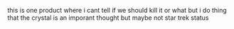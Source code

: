 this is one product where i cant tell if we should kill it or what but i do thing that the crystal is an imporant thought but maybe not star trek status

